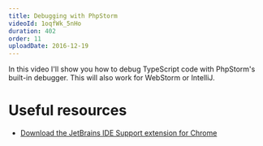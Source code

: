 ```yaml
---
title: Debugging with PhpStorm
videoId: 1oqfWk_5nHo
duration: 402
order: 11
uploadDate: 2016-12-19
---
```


In this video I'll show you how to debug TypeScript code with PhpStorm's built-in debugger. This will also work for WebStorm or IntelliJ.

# Useful resources
* <a href="https://chrome.google.com/webstore/detail/jetbrains-ide-support/hmhgeddbohgjknpmjagkdomcpobmllji?hl=en" target="_blank">Download the JetBrains IDE Support extension for Chrome</a>